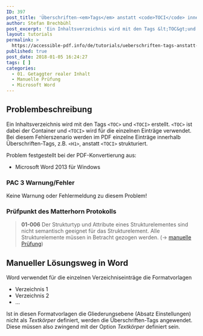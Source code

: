 ```yaml
---
ID: 397
post_title: 'Überschriften-<em>Tags</em> anstatt <code>TOCI</code> innerhalb von <code>TOC</code>'
author: Stefan Brechbühl
post_excerpt: 'Ein Inhaltsverzeichnis wird mit den Tags &lt;TOC&gt;und &lt;TOCI&gt; erstellt. &lt;TOC&gt; ist dabei der Container und &lt;TOCI&gt; wird für die einzelnen Einträge verwendet. Bei diesem Fehlerszenario werden im PDF einzelne Einträge innerhalb Überschriften-Tags, z.B. &lt;H1&gt;, anstatt &lt;TOCI&gt; strukturiert.'
layout: tutorials
permalink: >
  https://accessible-pdf.info/de/tutorials/ueberschriften-tags-anstatt-toci-innerhalb-von-toc/
published: true
post_date: 2018-01-05 16:24:27
tags: [ ]
categories:
  - 01. Getaggter realer Inhalt
  - Manuelle Prüfung
  - Microsoft Word
---
```

## Problembeschreibung

Ein Inhaltsverzeichnis wird mit den Tags `<TOC>` und `<TOCI>` erstellt. `<TOC>` ist dabei der Container und `<TOCI>` wird für die einzelnen Einträge verwendet. Bei diesem Fehlerszenario werden im PDF einzelne Einträge innerhalb Überschriften-Tags, z.B. `<H1>`, anstatt `<TOCI>` strukturiert.

Problem festgestellt bei der PDF-Konvertierung aus:

- Microsoft Word 2013 für Windows

### PAC 3 Warnung/Fehler

Keine Warnung oder Fehlermeldung zu diesem Problem!

### Prüfpunkt des Matterhorn Protokolls

> **01-006** Der Strukturtyp und Attribute eines Strukturelementes sind nicht semantisch geeignet für das Strukturelement. Alle Strukturelemente müssen in Betracht gezogen werden. (→ [manuelle Prüfung](https://accessible-pdf.info/de/glossar/#manuelle-pruefung))

## Manueller Lösungsweg in Word

Word verwendet für die einzelnen Verzeichniseinträge die Formatvorlagen

- Verzeichnis 1
- Verzeichnis 2
- …

Ist in diesen Formatvorlagen die Gliederungsebene (Absatz Einstellungen) nicht als *Textkörper* definiert, werden die Überschriften-Tags angewendet. Diese müssen also zwingend mit der Option *Textkörper* definiert sein.